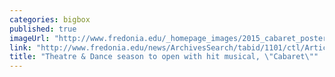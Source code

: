 ```yaml
---
categories: bigbox
published: true
imageUrl: "http://www.fredonia.edu/_homepage_images/2015_cabaret_poster_crop.jpg"
link: "http://www.fredonia.edu/news/ArchivesSearch/tabid/1101/ctl/ArticleView/mid/1878/articleId/5466/Theatre__Dance_season_to_open_with_hit_musical_Cabaret.aspx"
title: "Theatre & Dance season to open with hit musical, \"Cabaret\""
---
```


